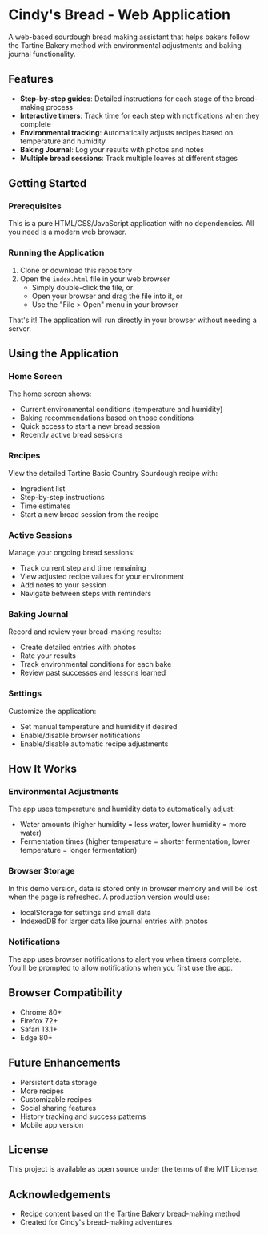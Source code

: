 # Cindy's Bread - Web Application

A web-based sourdough bread making assistant that helps bakers follow the Tartine Bakery method with environmental adjustments and baking journal functionality.

## Features

- **Step-by-step guides**: Detailed instructions for each stage of the bread-making process
- **Interactive timers**: Track time for each step with notifications when they complete
- **Environmental tracking**: Automatically adjusts recipes based on temperature and humidity
- **Baking Journal**: Log your results with photos and notes
- **Multiple bread sessions**: Track multiple loaves at different stages

## Getting Started

### Prerequisites

This is a pure HTML/CSS/JavaScript application with no dependencies. All you need is a modern web browser.

### Running the Application

1. Clone or download this repository
2. Open the `index.html` file in your web browser
   - Simply double-click the file, or
   - Open your browser and drag the file into it, or
   - Use the "File > Open" menu in your browser

That's it! The application will run directly in your browser without needing a server.

## Using the Application

### Home Screen

The home screen shows:
- Current environmental conditions (temperature and humidity)
- Baking recommendations based on those conditions
- Quick access to start a new bread session
- Recently active bread sessions

### Recipes

View the detailed Tartine Basic Country Sourdough recipe with:
- Ingredient list
- Step-by-step instructions
- Time estimates
- Start a new bread session from the recipe

### Active Sessions

Manage your ongoing bread sessions:
- Track current step and time remaining
- View adjusted recipe values for your environment
- Add notes to your session
- Navigate between steps with reminders

### Baking Journal

Record and review your bread-making results:
- Create detailed entries with photos
- Rate your results
- Track environmental conditions for each bake
- Review past successes and lessons learned

### Settings

Customize the application:
- Set manual temperature and humidity if desired
- Enable/disable browser notifications
- Enable/disable automatic recipe adjustments

## How It Works

### Environmental Adjustments

The app uses temperature and humidity data to automatically adjust:
- Water amounts (higher humidity = less water, lower humidity = more water)
- Fermentation times (higher temperature = shorter fermentation, lower temperature = longer fermentation)

### Browser Storage

In this demo version, data is stored only in browser memory and will be lost when the page is refreshed. A production version would use:
- localStorage for settings and small data
- IndexedDB for larger data like journal entries with photos

### Notifications

The app uses browser notifications to alert you when timers complete. You'll be prompted to allow notifications when you first use the app.

## Browser Compatibility

- Chrome 80+
- Firefox 72+
- Safari 13.1+
- Edge 80+

## Future Enhancements

- Persistent data storage
- More recipes
- Customizable recipes
- Social sharing features
- History tracking and success patterns
- Mobile app version

## License

This project is available as open source under the terms of the MIT License.

## Acknowledgements

- Recipe content based on the Tartine Bakery bread-making method
- Created for Cindy's bread-making adventures 